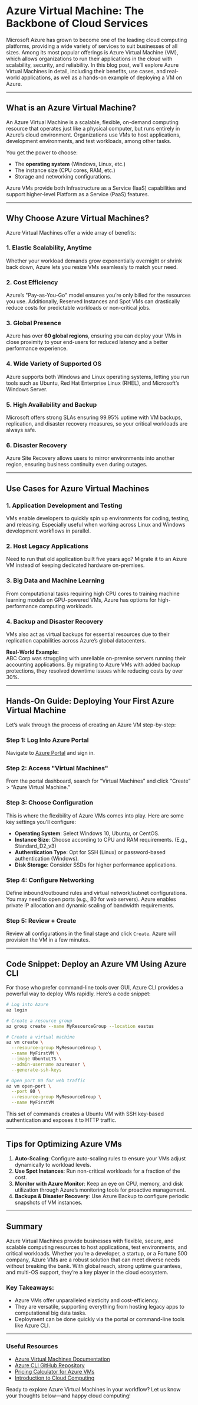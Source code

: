 # Azure Virtual Machine: The Backbone of Cloud Services  

Microsoft Azure has grown to become one of the leading cloud computing platforms, providing a wide variety of services to suit businesses of all sizes. Among its most popular offerings is Azure Virtual Machine (VM), which allows organizations to run their applications in the cloud with scalability, security, and reliability. In this blog post, we’ll explore Azure Virtual Machines in detail, including their benefits, use cases, and real-world applications, as well as a hands-on example of deploying a VM on Azure.

---

## What is an Azure Virtual Machine?  
An Azure Virtual Machine is a scalable, flexible, on-demand computing resource that operates just like a physical computer, but runs entirely in Azure’s cloud environment. Organizations use VMs to host applications, development environments, and test workloads, among other tasks.  

You get the power to choose:  
- The **operating system** (Windows, Linux, etc.)  
- The instance size (CPU cores, RAM, etc.)  
- Storage and networking configurations.  

Azure VMs provide both Infrastructure as a Service (IaaS) capabilities and support higher-level Platform as a Service (PaaS) features.  

---

## Why Choose Azure Virtual Machines?  

Azure Virtual Machines offer a wide array of benefits:  
### 1. **Elastic Scalability, Anytime**  
Whether your workload demands grow exponentially overnight or shrink back down, Azure lets you resize VMs seamlessly to match your need.  

### 2. **Cost Efficiency**  
Azure’s "Pay-as-You-Go" model ensures you’re only billed for the resources you use. Additionally, Reserved Instances and Spot VMs can drastically reduce costs for predictable workloads or non-critical jobs.

### 3. **Global Presence**  
Azure has over **60 global regions**, ensuring you can deploy your VMs in close proximity to your end-users for reduced latency and a better performance experience.

### 4. **Wide Variety of Supported OS**  
Azure supports both Windows and Linux operating systems, letting you run tools such as Ubuntu, Red Hat Enterprise Linux (RHEL), and Microsoft’s Windows Server.

### 5. **High Availability and Backup**  
Microsoft offers strong SLAs ensuring 99.95% uptime with VM backups, replication, and disaster recovery measures, so your critical workloads are always safe.

### 6. **Disaster Recovery**  
Azure Site Recovery allows users to mirror environments into another region, ensuring business continuity even during outages.

---

## Use Cases for Azure Virtual Machines  

### 1. **Application Development and Testing**  
VMs enable developers to quickly spin up environments for coding, testing, and releasing. Especially useful when working across Linux and Windows development workflows in parallel.  

### 2. **Host Legacy Applications**  
Need to run that old application built five years ago? Migrate it to an Azure VM instead of keeping dedicated hardware on-premises.  

### 3. **Big Data and Machine Learning**  
From computational tasks requiring high CPU cores to training machine learning models on GPU-powered VMs, Azure has options for high-performance computing workloads.  

### 4. **Backup and Disaster Recovery**  
VMs also act as virtual backups for essential resources due to their replication capabilities across Azure’s global datacenters.

**Real-World Example:**  
ABC Corp was struggling with unreliable on-premise servers running their accounting applications. By migrating to Azure VMs with added backup protections, they resolved downtime issues while reducing costs by over 30%.  

---

## Hands-On Guide: Deploying Your First Azure Virtual Machine  

Let’s walk through the process of creating an Azure VM step-by-step:  

### Step 1: Log Into Azure Portal  
Navigate to [Azure Portal](https://portal.azure.com) and sign in.  

### Step 2: Access "Virtual Machines"  
From the portal dashboard, search for “Virtual Machines” and click “Create” > “Azure Virtual Machine.”

### Step 3: Choose Configuration  
This is where the flexibility of Azure VMs comes into play. Here are some key settings you’ll configure:  
- **Operating System**: Select Windows 10, Ubuntu, or CentOS.  
- **Instance Size**: Choose according to CPU and RAM requirements. (E.g., Standard_D2_v3)  
- **Authentication Type**: Opt for SSH (Linux) or password-based authentication (Windows).  
- **Disk Storage**: Consider SSDs for higher performance applications.  

### Step 4: Configure Networking  
Define inbound/outbound rules and virtual network/subnet configurations. You may need to open ports (e.g., 80 for web servers). Azure enables private IP allocation and dynamic scaling of bandwidth requirements.  

### Step 5: Review + Create  
Review all configurations in the final stage and click `Create`. Azure will provision the VM in a few minutes.

---

## Code Snippet: Deploy an Azure VM Using Azure CLI  
For those who prefer command-line tools over GUI, Azure CLI provides a powerful way to deploy VMs rapidly. Here’s a code snippet:

```bash
# Log into Azure
az login

# Create a resource group
az group create --name MyResourceGroup --location eastus

# Create a virtual machine
az vm create \
  --resource-group MyResourceGroup \
  --name MyFirstVM \
  --image UbuntuLTS \
  --admin-username azureuser \
  --generate-ssh-keys

# Open port 80 for web traffic
az vm open-port \
  --port 80 \
  --resource-group MyResourceGroup \
  --name MyFirstVM
```

This set of commands creates a Ubuntu VM with SSH key-based authentication and exposes it to HTTP traffic.

---

## Tips for Optimizing Azure VMs  

1. **Auto-Scaling**: Configure auto-scaling rules to ensure your VMs adjust dynamically to workload levels.  
2. **Use Spot Instances**: Run non-critical workloads for a fraction of the cost.  
3. **Monitor with Azure Monitor**: Keep an eye on CPU, memory, and disk utilization through Azure’s monitoring tools for proactive management.  
4. **Backups & Disaster Recovery**: Use Azure Backup to configure periodic snapshots of VM instances.  

---

## Summary  

Azure Virtual Machines provide businesses with flexible, secure, and scalable computing resources to host applications, test environments, and critical workloads. Whether you’re a developer, a startup, or a Fortune 500 company, Azure VMs are a robust solution that can meet diverse needs without breaking the bank. With global reach, strong uptime guarantees, and multi-OS support, they’re a key player in the cloud ecosystem.

### Key Takeaways:  
- Azure VMs offer unparalleled elasticity and cost-efficiency.  
- They are versatile, supporting everything from hosting legacy apps to computational big data tasks.  
- Deployment can be done quickly via the portal or command-line tools like Azure CLI.  

---

### Useful Resources  

- [Azure Virtual Machines Documentation](https://learn.microsoft.com/en-us/azure/virtual-machines/)
- [Azure CLI GitHub Repository](https://github.com/Azure/azure-cli)  
- [Pricing Calculator for Azure VMs](https://azure.microsoft.com/en-us/pricing/calculator/)  
- [Introduction to Cloud Computing](https://www.microsoft.com/en-us/azure/cloud-computing)  

Ready to explore Azure Virtual Machines in your workflow? Let us know your thoughts below—and happy cloud computing!